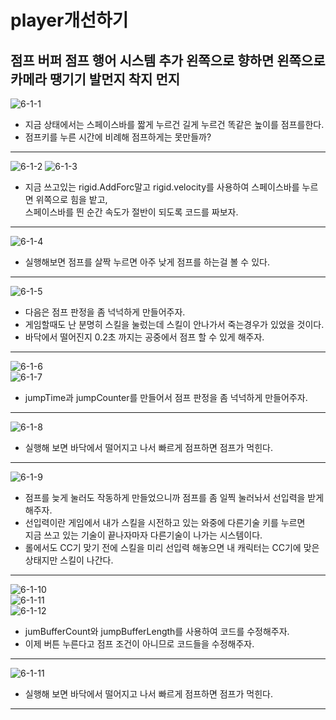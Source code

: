 player개선하기  
=======================
점프 버퍼 점프 행어 시스템 추가 왼쪽으로 향하면 왼쪽으로 카메라 땡기기 발먼지 착지 먼지
------------------------------------
![6-1-1](https://github.com/isp829/HU/blob/master/images/lecutre6/6-1/6-1-1.PNG)
* 지금 상태에서는 스페이스바를 짧게 누르건 길게 누르건 똑같은 높이를 점프를한다.  
* 점프키를 누른 시간에 비례해 점프하게는 못만들까?
--------------------------------------------------------
![6-1-2](https://github.com/isp829/HU/blob/master/images/lecutre6/6-1/6-1-2.PNG)
![6-1-3](https://github.com/isp829/HU/blob/master/images/lecutre6/6-1/6-1-3.PNG)
* 지금 쓰고있는 rigid.AddForc말고 rigid.velocity를 사용하여 스페이스바를 누르면 위쪽으로 힘을 밭고,  
스페이스바를 띈 순간 속도가 절반이 되도록 코드를 짜보자.  
--------------------------------------------------------
![6-1-4](https://github.com/isp829/HU/blob/master/images/lecutre6/6-1/6-1-4.PNG)
* 실행해보면 점프를 살짝 누르면 아주 낮게 점프를 하는걸 볼 수 있다.
--------------------------------------------------------
![6-1-5](https://github.com/isp829/HU/blob/master/images/lecutre6/6-1/6-1-5.PNG)
* 다음은 점프 판정을 좀 넉넉하게 만들어주자.  
* 게임할때도 난 분명히 스킬을 눌렀는데 스킬이 안나가서 죽는경우가 있었을 것이다.
* 바닥에서 떨어진지 0.2초 까지는 공중에서 점프 할 수 있게 해주자.   
--------------------------------------------------------
![6-1-6](https://github.com/isp829/HU/blob/master/images/lecutre6/6-1/6-1-6.PNG)  
![6-1-7](https://github.com/isp829/HU/blob/master/images/lecutre6/6-1/6-1-7.PNG)
* jumpTime과 jumpCounter를 만들어서 점프 판정을 좀 넉넉하게 만들어주자.   
--------------------------------------------------------
![6-1-8](https://github.com/isp829/HU/blob/master/images/lecutre6/6-1/6-1-8.PNG)
* 실행해 보면 바닥에서 떨어지고 나서 빠르게 점프하면 점프가 먹힌다.  
-----------------------   
![6-1-9](https://github.com/isp829/HU/blob/master/images/lecutre6/6-1/6-1-9.PNG)
* 점프를 늦게 눌러도 작동하게 만들었으니까 점프를 좀 일찍 눌러놔서 선입력을 받게 해주자.  
* 선입력이란 게임에서 내가 스킬을 시전하고 있는 와중에 다른기술 키를 누르면  
지금 쓰고 있는 기술이 끝나자마자 다른기술이 나가는 시스템이다.
* 롤에서도 CC기 맞기 전에 스킬을 미리 선입력 해놓으면 내 캐릭터는 CC기에 맞은 상태지만 스킬이 나간다.
-----------------------   
![6-1-10](https://github.com/isp829/HU/blob/master/images/lecutre6/6-1/6-1-10.PNG)  
![6-1-11](https://github.com/isp829/HU/blob/master/images/lecutre6/6-1/6-1-11.PNG)  
![6-1-12](https://github.com/isp829/HU/blob/master/images/lecutre6/6-1/6-1-12.PNG)  
* jumBufferCount와 jumpBufferLength를 사용하여 코드를 수정해주자.  
* 이제 버튼 누른다고 점프 조건이 아니므로 코드들을 수정해주자.  
-----------------------   
![6-1-11](https://github.com/isp829/HU/blob/master/images/lecutre6/6-1/6-1-11.PNG)
* 실행해 보면 바닥에서 떨어지고 나서 빠르게 점프하면 점프가 먹힌다.  
-----------------------   


